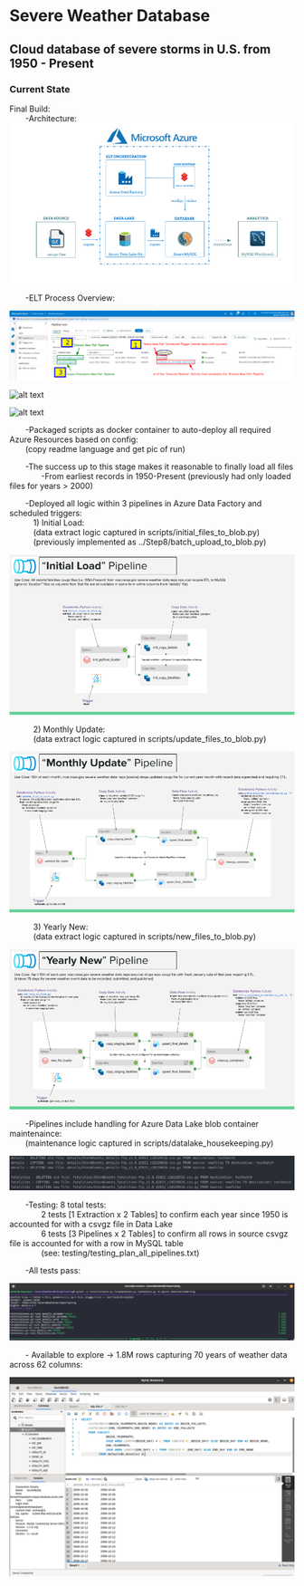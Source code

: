 # Severe Weather Database

## Cloud database of severe storms in U.S. from 1950 - Present

### Current State

Final Build:<br>
&emsp;&emsp;-Architecture:<br>
![alt text](https://github.com/conner-mcnicholas/SevereWeatherDB/blob/main/Final/imgs/architecture_diagram.png?raw=true)<br>

&emsp;&emsp;-ELT Process Overview:<br>

![alt text](https://github.com/conner-mcnicholas/SevereWeatherDB/blob/main/Final/imgs/annotated_pull_new_w_id.png?raw=true)<br>

![alt text](https://github.com/conner-mcnicholas/SevereWeatherDB/blob/main/Final/imgs/pull_new_and_trigger_pipeline_success.png?raw=true)<br>

![alt text](https://github.com/conner-mcnicholas/SevereWeatherDB/blob/main/Final/imgs/triggered_new_pipeline_in_progress.png?raw=true)<br>

&emsp;&emsp;-Packaged scripts as docker container to auto-deploy all required Azure Resources based on config:<br>
&emsp;&emsp;(copy readme language and get pic of run)<br>

&emsp;&emsp;-The success up to this stage makes it reasonable to finally load all files<br>
&emsp;&emsp;&emsp;&emsp;-From earliest records in 1950-Present (previously had only loaded files for years > 2000)<br>

&emsp;&emsp;-Deployed all logic within 3 pipelines in Azure Data Factory and scheduled triggers:<br>
&emsp;&emsp;&emsp;1) Initial Load: <br>
&emsp;&emsp;&emsp;(data extract logic captured in scripts/initial_files_to_blob.py)<br>
&emsp;&emsp;&emsp;(previously implemented as ../Step8/batch_upload_to_blob.py)<br>

![alt text](https://github.com/conner-mcnicholas/SevereWeatherDB/blob/main/Step9/imgs/initial_load.png?raw=true)<br>

&emsp;&emsp;&emsp;2) Monthly Update:<br>
&emsp;&emsp;&emsp;(data extract logic captured in scripts/update_files_to_blob.py)<br>

![alt text](https://github.com/conner-mcnicholas/SevereWeatherDB/blob/main/Step9/imgs/monthly_update.png?raw=true)<br>

&emsp;&emsp;&emsp;3) Yearly New:<br>
&emsp;&emsp;&emsp;(data extract logic captured in scripts/new_files_to_blob.py)<br>

![alt text](https://github.com/conner-mcnicholas/SevereWeatherDB/blob/main/Step9/imgs/yearly_new.png?raw=true)<br>

&emsp;&emsp;-Pipelines include handling for Azure Data Lake blob container maintenaince:<br>
&emsp;&emsp;(maintenance logic captured in scripts/datalake_housekeeping.py)<br>

![alt text](https://github.com/conner-mcnicholas/SevereWeatherDB/blob/main/Step9/imgs/clean_containers_output.png?raw=true)<br>

&emsp;&emsp;-Testing: 8 total tests:<br>
&emsp;&emsp;&emsp;&emsp;2 tests [1 Extraction x 2 Tables] to confirm each year since 1950 is accounted for with a csvgz file in Data Lake<br>
&emsp;&emsp;&emsp;&emsp;6 tests [3 Pipelines  x 2 Tables] to confirm all rows in source csvgz file is accounted for with a row in MySQL table<br>
&emsp;&emsp;&emsp;&emsp;(see: testing/testing_plan_all_pipelines.txt)<br>

&emsp;&emsp;-All tests pass:<br>

![alt text](https://github.com/conner-mcnicholas/SevereWeatherDB/blob/main/Step9/imgs/pipeline_test_success.png?raw=true)

&emsp;&emsp;- Available to explore -> 1.8M rows capturing 70 years of weather data across 62 columns:<br>

![alt text](https://github.com/conner-mcnicholas/SevereWeatherDB/blob/main/Step8/imgs/mysqlworkbench_detdate.png?raw=true)
